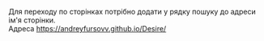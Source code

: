 Для переходу по сторінках потрібно додати у рядку пошуку до адреси ім'я сторінки.  
Адреса https://andreyfursovv.github.io/Desire/
